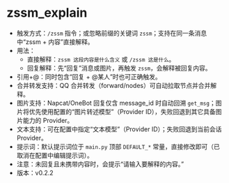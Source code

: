 # zssm_explain

- 触发方式：`/zssm` 指令；或忽略前缀的关键词 `zssm`；支持在同一条消息中“zssm + 内容”直接解释。
- 用法：
  - 直接解释：`zssm 这段内容是什么含义` 或 `/zssm 这是什么`。
  - 回复解释：先“回复”消息或图片，再触发 `zssm`，会解释被回复内容。
- 引用+@：同时包含“回复 + @某人”时也可正确触发。
- 合并转发支持：QQ 合并转发（forward/nodes）可自动拉取节点并合并解释。
- 图片支持：Napcat/OneBot 回复仅含 message_id 时自动回溯 `get_msg`；图片将优先使用配置的“图片转述模型”（Provider ID），失败回退到其它具备图片能力的 Provider。
- 文本支持：可在配置中指定“文本模型”（Provider ID）；失败回退到当前会话 Provider。
- 提示词：默认提示词位于 `main.py` 顶部 `DEFAULT_*` 常量，直接修改即可（已取消在配置中编辑提示词）。
- 注意：未回复且未携带内容时，会提示“请输入要解释的内容。”
- 版本：v0.2.2

